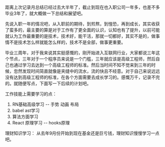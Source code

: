距离上次记录月总结已经过去大半年了，截止到现在也入职公司一年多，也差不多毕业3年了，就大概做一下总结和展望吧。

先说入职一年的情况吧，从入职前的期待，到煎熬，到惶恐，再到成长，其实收获了蛮多的，最主要的算是对于工作有了更全面的认识，认知也有了提升，以前可能就认为工作最重要的是技术，技术好，能干活，那就一切都好，其实不是的，做事情不是技术怎么样就能怎么样的，技术不是全部，做事更重要。


毕业三周年，对于我来说其实挺感慨的，刚开始进入互联网行业，大家都说三年这个节点，三年对于一个程序员来说是一个门槛，三年就应该是高级工程师，然后自己也通过学习去达到一个高级工程师的标准。然后当时间不知不觉来到三年的时候，忽然发现时间简直就像是夹缝中的流水，流的快且不经意。对于自己来说远远没有达到高级工程师的标准，在各个方面需要去成长学习的。感慨万千，记录不完的。就随便写点，下面写一下后续的计划吧。


工作技能上需要学习的点：
1. RN基础高级学习 -- 手势 动画 布局 
2. babel ast学习
3. 算法方面学习
4. React 原理学习  -- hooks原理

理财知识学习：
从去年9月份开始到现在基金还是巨亏钱，理财知识慢慢学习一点吧。
























